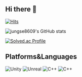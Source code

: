 ## Hi there 👋

[![Hits](https://hits.seeyoufarm.com/api/count/incr/badge.svg?url=https%3A%2F%2Fgithub.com%2Fjungse8609&count_bg=%237D7D7D&title_bg=%23393434&icon=&icon_color=%23E7E7E7&title=hits&edge_flat=false)](https://hits.seeyoufarm.com)

![jungse8609's GitHub stats](https://github-readme-stats.vercel.app/api?username=jungse8609&show_icons=true&theme=dark#gh-dark-mode-only)

[![Solved.ac Profile](http://mazassumnida.wtf/api/v2/generate_badge?boj=jungsesco8609)](https://solved.ac/jungsesco8609/)

## Platforms&Languages
![Unity](https://img.shields.io/badge/Unity-FFFFFF.svg?&style=for-the-badge&logo=Unity&logoColor=black)
![Unreal](https://img.shields.io/badge/unreal%20engine-0E1128.svg?&style=for-the-badge&logo=unreal%20engine&logoColor=white)
![C++](https://img.shields.io/badge/cplusplus-00599C.svg?&style=for-the-badge&logo=cplusplus&logoColor=white)
![C++](https://img.shields.io/badge/C%23-000000.svg?&style=for-the-badge&logo=Csharp&logoColor=white)




<!--
**jungse8609/jungse8609** is a ✨ _special_ ✨ repository because its `README.md` (this file) appears on your GitHub profile.

Here are some ideas to get you started:

- 🔭 I’m currently working on ...
- 🌱 I’m currently learning ...
- 👯 I’m looking to collaborate on ...
- 🤔 I’m looking for help with ...
- 💬 Ask me about ...
- 📫 How to reach me: ...
- 😄 Pronouns: ...
- ⚡ Fun fact: ...
-->
